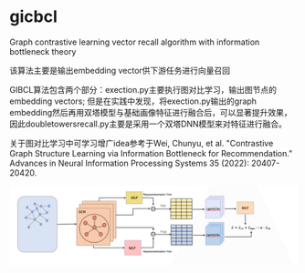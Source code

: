 # gicbcl
Graph contrastive learning vector recall algorithm with information bottleneck theory

该算法主要是输出embedding vector供下游任务进行向量召回

GIBCL算法包含两个部分：exection.py主要执行图对比学习，输出图节点的embedding vectors; 但是在实践中发现，将exection.py输出的graph embedding然后再用双塔模型与基础画像特征进行融合后，可以显著提升效果，因此doubletowersrecall.py主要是采用一个双塔DNN模型来对特征进行融合。

关于图对比学习中可学习增广idea参考于Wei, Chunyu, et al. "Contrastive Graph Structure Learning via Information Bottleneck for Recommendation." Advances in Neural Information Processing Systems 35 (2022): 20407-20420.


![图 GIBCL算法的结构示意图：](./GIBCL.png)

